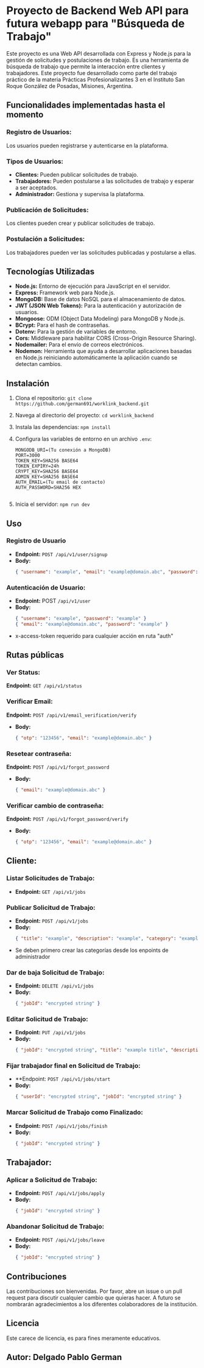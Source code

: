 # Proyecto de Backend Web API para futura webapp para "Búsqueda de Trabajo"

Este proyecto es una Web API desarrollada con Express y Node.js para la
gestión de solicitudes y postulaciones de trabajo. Es una herramienta de
búsqueda de trabajo que permite la interacción entre clientes y
trabajadores. Este proyecto fue desarrollado como parte del trabajo
práctico de la materia Prácticas Profesionalizantes 3 en el Instituto
San Roque González de Posadas, Misiones, Argentina.

## Funcionalidades implementadas hasta el momento

### **Registro de Usuarios:** 
Los usuarios pueden registrarse y autenticarse en la plataforma.
### **Tipos de Usuarios:**
- **Clientes:** Pueden publicar solicitudes de trabajo.
- **Trabajadores:** Pueden postularse a las solicitudes de trabajo y esperar a ser aceptados.
- **Administrador:** Gestiona y supervisa la plataforma.
### **Publicación de Solicitudes:** 
Los clientes pueden crear y publicar solicitudes de trabajo.
### **Postulación a Solicitudes:** 
Los trabajadores pueden ver las solicitudes publicadas y postularse a ellas.

## Tecnologías Utilizadas

 - **Node.js:** Entorno de ejecución para JavaScript en el servidor.
 - **Express:** Framework web para Node.js.
 - **MongoDB:** Base de datos NoSQL para el almacenamiento de datos.
 - **JWT (JSON Web Tokens):** Para la autenticación y autorización de usuarios.
 - **Mongoose:** ODM (Object Data Modeling) para MongoDB y Node.js.
 - **BCrypt:** Para el hash de contraseñas.
 - **Dotenv:** Para la gestión de variables de entorno.
 - **Cors:** Middleware para habilitar CORS (Cross-Origin Resource Sharing).
 - **Nodemailer:** Para el envío de correos electrónicos.
 - **Nodemon:** Herramienta que ayuda a desarrollar aplicaciones basadas en Node.js reiniciando automáticamente la aplicación cuando se detectan cambios.

## Instalación

1.  Clona el repositorio:
    `git clone https://github.com/german691/worklink_backend.git`

2.  Navega al directorio del proyecto:
    `cd worklink_backend`

3.  Instala las dependencias:
    `npm install`

4.  Configura las variables de entorno en un archivo `.env`:
    ```env
    MONGODB_URI=(Tu conexión a MongoDB)
    PORT=3000
    TOKEN_KEY=SHA256 BASE64
    TOKEN_EXPIRY=24h
    CRYPT_KEY=SHA256 BASE64
    ADMIN_KEY=SHA256 BASE64
    AUTH_EMAIL=(Tu email de contacto)
    AUTH_PASSWORD=SHA256 HEX
    

6.  Inicia el servidor:
    `npm run dev`

## Uso

### Registro de Usuario

- **Endpoint:** `POST /api/v1/user/signup`
- **Body:**
  ```json
  { "username": "example", "email": "example@domain.abc", "password": "Example1$", "userType": "worker or client", "name": "example", "surname": "example", "birthdate": "1985-04-12T09:20:00Z" }

### Autenticación de Usuario:

- **Endpoint:** POST `/api/v1/user`
- **Body:**
  ```json
  { "username": "example", "password": "example" }
  { "email": "example@domain.abc", "password": "example" }
- x-access-token requerido para cualquier acción en ruta "auth"
  
## Rutas públicas

### Ver Status:
**Endpoint:** `GET /api/v1/status`

### Verificar Email:
**Endpoint:** `POST /api/v1/email_verification/verify`
- **Body:**
  ```json
  { "otp": "123456", "email": "example@domain.abc" }


### Resetear contraseña:
**Endpoint:** `POST /api/v1/forgot_password`
- **Body:**
  ```json
  { "email": "example@domain.abc" }

### Verificar cambio de contraseña:
**Endpoint:** `POST /api/v1/forgot_password/verify`
- **Body:**
  ```json
  { "otp": "123456", "email": "example@domain.abc" }
  
## Cliente:

### Listar Solicitudes de Trabajo:
- **Endpoint:** `GET /api/v1/jobs`

### Publicar Solicitud de Trabajo:
- **Endpoint:** `POST /api/v1/jobs`
- **Body:**
  ```json
  { "title": "example", "description": "example", "category": "example" }
  
- Se deben primero crear las categorías desde los enpoints de administrador

### Dar de baja Solicitud de Trabajo:
- **Endpoint:** `DELETE /api/v1/jobs`
- **Body:**
  ```json
  { "jobId": "encrypted string" }

### Editar Solicitud de Trabajo:
- **Endpoint:** `PUT /api/v1/jobs`
- **Body:**
  ```json
  { "jobId": "encrypted string", "title": "example title", "description": "example title description" }

### Fijar trabajador final en Solicitud de Trabajo:
- **Endpoint: `POST /api/v1/jobs/start`
- **Body:**
  ```json
  { "userId": "encrypted string", "jobId": "encrypted string" }    

### Marcar Solicitud de Trabajo como Finalizado:
- **Endpoint:** `POST /api/v1/jobs/finish`
- **Body:**
  ```json
  { "jobId": "encrypted string" }

## Trabajador:

### Aplicar a Solicitud de Trabajo:
- **Endpoint:** `POST /api/v1/jobs/apply`
- **Body:**
  ```json
  { "jobId": "encrypted string" }

### Abandonar Solicitud de Trabajo:
- **Endpoint:** `POST /api/v1/jobs/leave`
- **Body:**
  ```json
  { "jobId": "encrypted string" }

Contribuciones
--------------

Las contribuciones son bienvenidas. Por favor, abre un issue o un pull request para discutir cualquier cambio que quieras hacer.
A futuro se nombrarán agradecimientos a los diferentes colaboradores de la institución.

Licencia
--------

Este carece de licencia, es para fines meramente educativos.

## Autor: Delgado Pablo German
